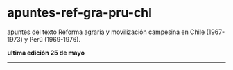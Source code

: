 # apuntes-ref-gra-pru-chl
apuntes del texto Reforma agraria y movilización campesina en Chile (1967-1973) y Perú (1969-1976).

**ultima edición 25 de mayo**

---
